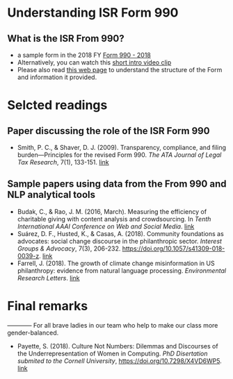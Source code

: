 # Understanding ISR Form 990

## What is the ISR From 990?
- a sample form in the 2018 FY [Form 990 - 2018](https://www.fpri.org/wp-content/uploads/2019/09/fpri-2018-990-public-disclosure-copy.pdf)
- Alternatively, you can watch this [short intro video clip](https://www.youtube.com/watch?v=x0j3mXtGHO4)
- Please also read [this web page](https://trust.guidestar.org/understanding-the-irs-form-990?utm_term=&utm_campaign=Blog&utm_source=adwords&utm_medium=ppc&hsa_src=g&hsa_ad=330089356768&hsa_grp=55798044226&hsa_cam=1424738301&hsa_ver=3&hsa_net=adwords&hsa_mt=b&hsa_acc=7800317649&hsa_kw=&hsa_tgt=dsa-458298576408&gclid=Cj0KCQjwrfvsBRD7ARIsAKuDvMPJI9SlcTlfZi5rReUYCQzToELzSdKyMZjoE67wyl2cpvdNEsE4TVoaAlenEALw_wcB) to understand the structure of the Form and information it provided. 

# Selcted readings  

## Paper discussing the role of the ISR Form 990
- Smith, P. C., & Shaver, D. J. (2009). Transparency, compliance, and filing burden—Principles for the revised Form 990. *The ATA Journal of Legal Tax Research*, 7(1), 133-151. [link](https://aaajournals.org/doi/10.2308/jltr.2009.7.1.133)

## Sample papers using data from the From 990 and NLP analytical tools
- Budak, C., & Rao, J. M. (2016, March). Measuring the efficiency of charitable giving with content analysis and crowdsourcing. In *Tenth International AAAI Conference on Web and Social Media*. [link](https://www.aaai.org/ocs/index.php/ICWSM/ICWSM16/paper/view/13128/12723)
- Suárez, D. F., Husted, K., & Casas, A. (2018). Community foundations as advocates: social change discourse in the philanthropic sector. *Interest Groups & Advocacy*, 7(3), 206-232. https://doi.org/10.1057/s41309-018-0039-z. [link](https://www.researchgate.net/profile/David_Suarez6/publication/327657791_Community_foundations_as_advocates_social_change_discourse_in_the_philanthropic_sector/links/5baba025a6fdccd3cb764f99/Community-foundations-as-advocates-social-change-discourse-in-the-philanthropic-sector.pdf)
- Farrell, J. (2018). The growth of climate change misinformation in US philanthropy: evidence from natural language processing. *Environmental Research Letters*. [link](https://iopscience.iop.org/article/10.1088/1748-9326/aaf939/meta)

# Final remarks
———— For all brave ladies in our team who help to make our class more gender-balanced.
- Payette, S. (2018). Culture Not Numbers: Dilemmas and Discourses of the Underrepresentation of Women in Computing. *PhD Disertation submited to the Cornell University*, https://doi.org/10.7298/X4VD6WP5. [link](https://ecommons.cornell.edu/handle/1813/59583)
